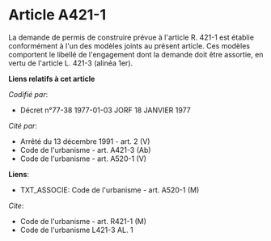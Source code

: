 # Article A421-1

La demande de permis de construire prévue à l'article R. 421-1 est établie conformément à l'un des modèles joints au présent
article. Ces modèles comportent le libellé de l'engagement dont la demande doit être assortie, en vertu de l'article L. 421-3
(alinéa 1er).

**Liens relatifs à cet article**

_Codifié par_:

  - Décret n°77-38 1977-01-03 JORF 18 JANVIER 1977

_Cité par_:

  - Arrêté du 13 décembre 1991 - art. 2 (V)
  - Code de l'urbanisme - art. A421-3 (Ab)
  - Code de l'urbanisme - art. A520-1 (V)

**Liens**:

  - TXT_ASSOCIE: Code de l'urbanisme - art. A520-1 (M)

_Cite_:

  - Code de l'urbanisme - art. R421-1 (M)
  - Code de l'urbanisme L421-3 AL. 1
